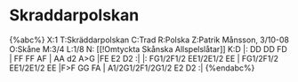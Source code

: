 # Skraddarpolskan

{%abc%}
X:1
T:Skräddarpolskan
C:Trad
R:Polska
Z:Patrik Månsson, 3/10-08
O:Skåne
M:3/4
L:1/8
N: [[!Omtyckta Skånska Allspelslåtar]]
K:D
|: DD DD FD | FF FF AF | AA d2 A>G |FE E2 D2 :|
|: FG1/2F1/2 EE1/2E1/2 EE | FG1/2F1/2 EE1/2E1/2 EE |F>F GG FA | A1/2G1/2F1/2G1/2 E2 D2 :|
{%endabc%}


